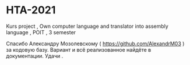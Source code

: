 # HTA-2021
Kurs project , Own computer language and translator into assembly language , POIT , 3 semester

Спасибо Александру Мозолевскому ( https://github.com/AlexandrM03 ) за кодовую базу. Вариант и всё реализованное найдёте в документации. Удачи .

